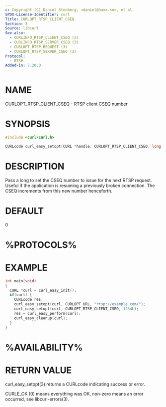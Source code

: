 ```yaml
---
c: Copyright (C) Daniel Stenberg, <daniel@haxx.se>, et al.
SPDX-License-Identifier: curl
Title: CURLOPT_RTSP_CLIENT_CSEQ
Section: 3
Source: libcurl
See-also:
  - CURLINFO_RTSP_CLIENT_CSEQ (3)
  - CURLINFO_RTSP_SERVER_CSEQ (3)
  - CURLOPT_RTSP_REQUEST (3)
  - CURLOPT_RTSP_SERVER_CSEQ (3)
Protocol:
  - RTSP
Added-in: 7.20.0
---
```


# NAME

CURLOPT_RTSP_CLIENT_CSEQ - RTSP client CSEQ number

# SYNOPSIS

~~~c
#include <curl/curl.h>

CURLcode curl_easy_setopt(CURL *handle, CURLOPT_RTSP_CLIENT_CSEQ, long cseq);
~~~

# DESCRIPTION

Pass a long to set the CSEQ number to issue for the next RTSP request. Useful
if the application is resuming a previously broken connection. The CSEQ
increments from this new number henceforth.

# DEFAULT

0

# %PROTOCOLS%

# EXAMPLE

~~~c
int main(void)
{
  CURL *curl = curl_easy_init();
  if(curl) {
    CURLcode res;
    curl_easy_setopt(curl, CURLOPT_URL, "rtsp://example.com/");
    curl_easy_setopt(curl, CURLOPT_RTSP_CLIENT_CSEQ, 1234L);
    res = curl_easy_perform(curl);
    curl_easy_cleanup(curl);
  }
}
~~~

# %AVAILABILITY%

# RETURN VALUE

curl_easy_setopt(3) returns a CURLcode indicating success or error.

CURLE_OK (0) means everything was OK, non-zero means an error occurred, see
libcurl-errors(3).
